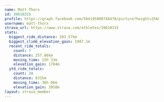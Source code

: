 ```yaml
---
name: Matt Thorx
id: 39610315
profile: https://graph.facebook.com/564195000748478/picture?height=256&width=256
username: matt-thorx
strava_url: https://www.strava.com/athletes/39610315
stats:
  biggest_ride_distance: 203.57km
  biggest_climb_elevation_gain: 1987.1m
  recent_ride_totals:
    count: 7
    distance: 257.86km
    moving_time: 15h 33m
    elevation_gain: 1704m
  ytd_ride_totals:
    count: 20
    distance: 631km
    moving_time: 36h 06m
    elevation_gain: 3958m
layout: strava_member
--- 
```

